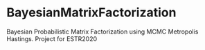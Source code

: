 # BayesianMatrixFactorization
Bayesian Probabilistic Matrix Factorization using MCMC Metropolis Hastings. Project for ESTR2020
